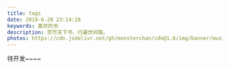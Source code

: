 ```yaml
---
title: tags
date: 2019-6-20 23:14:28
keywords: 喜欢的书
description: 赏尽天下书，行遍世间路。
photos: https://cdn.jsdelivr.net/gh/monsterchan/cdn@1.6/img/banner/music.jpg
---
```

待开发~~~~